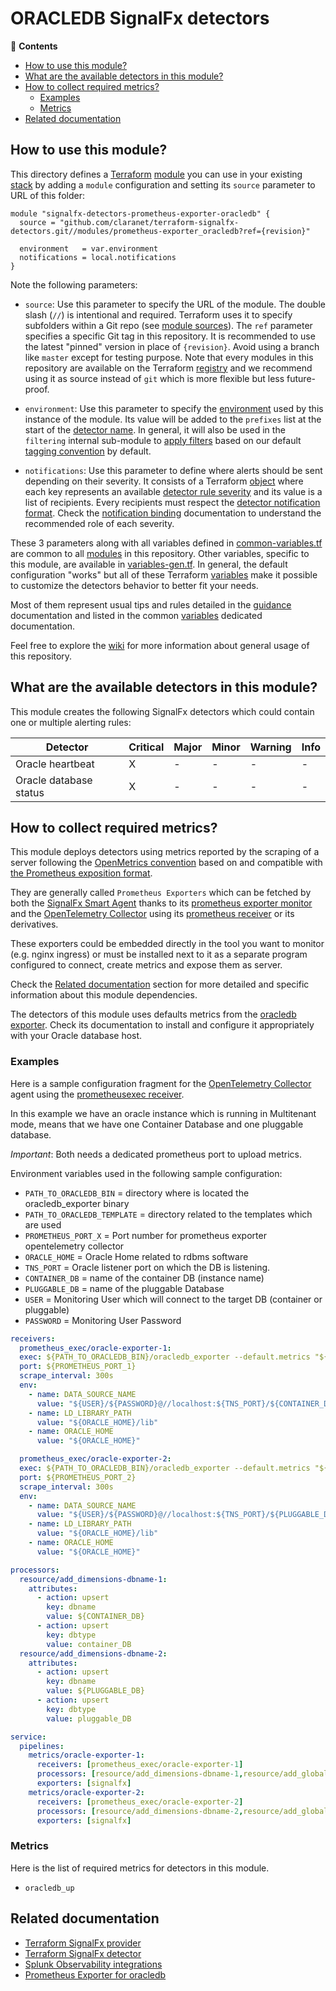 # ORACLEDB SignalFx detectors

<!-- START doctoc generated TOC please keep comment here to allow auto update -->
<!-- DON'T EDIT THIS SECTION, INSTEAD RE-RUN doctoc TO UPDATE -->
:link: **Contents**

- [How to use this module?](#how-to-use-this-module)
- [What are the available detectors in this module?](#what-are-the-available-detectors-in-this-module)
- [How to collect required metrics?](#how-to-collect-required-metrics)
  - [Examples](#examples)
  - [Metrics](#metrics)
- [Related documentation](#related-documentation)

<!-- END doctoc generated TOC please keep comment here to allow auto update -->

## How to use this module?

This directory defines a [Terraform](https://www.terraform.io/)
[module](https://www.terraform.io/language/modules/syntax) you can use in your
existing [stack](https://github.com/claranet/terraform-signalfx-detectors/wiki/Getting-started#stack) by adding a
`module` configuration and setting its `source` parameter to URL of this folder:

```hcl
module "signalfx-detectors-prometheus-exporter-oracledb" {
  source = "github.com/claranet/terraform-signalfx-detectors.git//modules/prometheus-exporter_oracledb?ref={revision}"

  environment   = var.environment
  notifications = local.notifications
}
```

Note the following parameters:

* `source`: Use this parameter to specify the URL of the module. The double slash (`//`) is intentional  and required.
  Terraform uses it to specify subfolders within a Git repo (see [module
  sources](https://www.terraform.io/language/modules/sources)). The `ref` parameter specifies a specific Git tag in
  this repository. It is recommended to use the latest "pinned" version in place of `{revision}`. Avoid using a branch
  like `master` except for testing purpose. Note that every modules in this repository are available on the Terraform
  [registry](https://registry.terraform.io/modules/claranet/detectors/signalfx) and we recommend using it as source
  instead of `git` which is more flexible but less future-proof.

* `environment`: Use this parameter to specify the
  [environment](https://github.com/claranet/terraform-signalfx-detectors/wiki/Getting-started#environment) used by this
  instance of the module.
  Its value will be added to the `prefixes` list at the start of the [detector
  name](https://github.com/claranet/terraform-signalfx-detectors/wiki/Templating#example).
  In general, it will also be used in the `filtering` internal sub-module to [apply
  filters](https://github.com/claranet/terraform-signalfx-detectors/wiki/Guidance#filtering) based on our default
  [tagging convention](https://github.com/claranet/terraform-signalfx-detectors/wiki/Tagging-convention) by default.

* `notifications`: Use this parameter to define where alerts should be sent depending on their severity. It consists
  of a Terraform [object](https://www.terraform.io/language/expressions/type-constraints#object) where each key represents an available
  [detector rule severity](https://docs.splunk.com/observability/alerts-detectors-notifications/create-detectors-for-alerts.html#severity)
  and its value is a list of recipients. Every recipients must respect the [detector notification
  format](https://registry.terraform.io/providers/splunk-terraform/signalfx/latest/docs/resources/detector#notification-format).
  Check the [notification binding](https://github.com/claranet/terraform-signalfx-detectors/wiki/Notifications-binding)
  documentation to understand the recommended role of each severity.

These 3 parameters along with all variables defined in [common-variables.tf](common-variables.tf) are common to all
[modules](../) in this repository. Other variables, specific to this module, are available in
[variables-gen.tf](variables-gen.tf).
In general, the default configuration "works" but all of these Terraform
[variables](https://www.terraform.io/language/values/variables) make it possible to
customize the detectors behavior to better fit your needs.

Most of them represent usual tips and rules detailed in the
[guidance](https://github.com/claranet/terraform-signalfx-detectors/wiki/Guidance) documentation and listed in the
common [variables](https://github.com/claranet/terraform-signalfx-detectors/wiki/Variables) dedicated documentation.

Feel free to explore the [wiki](https://github.com/claranet/terraform-signalfx-detectors/wiki) for more information about
general usage of this repository.

## What are the available detectors in this module?

This module creates the following SignalFx detectors which could contain one or multiple alerting rules:

|Detector|Critical|Major|Minor|Warning|Info|
|---|---|---|---|---|---|
|Oracle heartbeat|X|-|-|-|-|
|Oracle database status|X|-|-|-|-|

## How to collect required metrics?

This module deploys detectors using metrics reported by the
scraping of a server following the [OpenMetrics convention](https://openmetrics.io/) based on and compatible with [the Prometheus
exposition format](https://github.com/prometheus/docs/blob/main/content/docs/instrumenting/exposition_formats.md#openmetrics-text-format).

They are generally called `Prometheus Exporters` which can be fetched by both the [SignalFx Smart Agent](https://github.com/signalfx/signalfx-agent)
thanks to its [prometheus exporter monitor](https://github.com/signalfx/signalfx-agent/blob/main/docs/monitors/prometheus-exporter.md) and the
[OpenTelemetry Collector](https://github.com/signalfx/splunk-otel-collector) using its [prometheus
receiver](https://github.com/open-telemetry/opentelemetry-collector-contrib/tree/main/receiver/prometheusreceiver) or its derivatives.

These exporters could be embedded directly in the tool you want to monitor (e.g. nginx ingress) or must be installed next to it as
a separate program configured to connect, create metrics and expose them as server.


Check the [Related documentation](#related-documentation) section for more detailed and specific information about this module dependencies.

The detectors of this module uses defaults metrics from the [oracledb exporter](https://github.com/iamseth/oracledb_exporter).
Check its documentation to install and configure it appropriately with your Oracle database host.

### Examples

Here is a sample configuration fragment for the [OpenTelemetry Collector](https://opentelemetry.io/docs/collector/) agent using
the [prometheusexec receiver](https://github.com/open-telemetry/opentelemetry-collector-contrib/tree/main/receiver/prometheusexecreceiver).

In this example we have an oracle instance which is running in Multitenant mode, means that we have one Container Database and one pluggable database. 

_Important_: Both needs a dedicated prometheus port to upload metrics.

Environment variables used in the following sample configuration: 

- `PATH_TO_ORACLEDB_BIN` = directory where is located the oracledb_exporter binary
- `PATH_TO_ORACLEDB_TEMPLATE` = directory related to the templates which are used 
- `PROMETHEUS_PORT_X` = Port number for prometheus exporter opentelemetry collector
- `ORACLE_HOME` = Oracle Home related to rdbms software
- `TNS_PORT` = Oracle listener port on which the DB is listening.
- `CONTAINER_DB` = name of the container DB (instance name)
- `PLUGGABLE_DB` = name of the pluggable Database
- `USER` = Monitoring User which will connect to the target DB (container or pluggable)
- `PASSWORD` = Monitoring User Password


```yaml
receivers:
  prometheus_exec/oracle-exporter-1:
  exec: ${PATH_TO_ORACLEDB_BIN}/oracledb_exporter --default.metrics "${PATH_TO_ORACLEDB_TEMPLATE}/default-metrics.toml" --log.level error --web.listen-address :{{port}}
  port: ${PROMETHEUS_PORT_1}
  scrape_interval: 300s
  env:
    - name: DATA_SOURCE_NAME
      value: "${USER}/${PASSWORD}@//localhost:${TNS_PORT}/${CONTAINER_DB}"
    - name: LD_LIBRARY_PATH
      value: "${ORACLE_HOME}/lib"
    - name: ORACLE_HOME
      value: "${ORACLE_HOME}"

  prometheus_exec/oracle-exporter-2:
  exec: ${PATH_TO_ORACLEDB_BIN}/oracledb_exporter --default.metrics "${PATH_TO_ORACLEDB_TEMPLATE}/default-metrics.toml" --log.level error --web.listen-address :{{port}}
  port: ${PROMETHEUS_PORT_2}
  scrape_interval: 300s
  env:
    - name: DATA_SOURCE_NAME
      value: "${USER}/${PASSWORD}@//localhost:${TNS_PORT}/${PLUGGABLE_DB}"
    - name: LD_LIBRARY_PATH
      value: "${ORACLE_HOME}/lib"
    - name: ORACLE_HOME
      value: "${ORACLE_HOME}"

processors:
  resource/add_dimensions-dbname-1:
    attributes:
      - action: upsert
        key: dbname
        value: ${CONTAINER_DB}
      - action: upsert
        key: dbtype
        value: container_DB
  resource/add_dimensions-dbname-2:
    attributes:
      - action: upsert
        key: dbname
        value: ${PLUGGABLE_DB}
      - action: upsert
        key: dbtype
        value: pluggable_DB

service:
  pipelines:
    metrics/oracle-exporter-1:
      receivers: [prometheus_exec/oracle-exporter-1]
      processors: [resource/add_dimensions-dbname-1,resource/add_global_dimensions]
      exporters: [signalfx]
    metrics/oracle-exporter-2:
      receivers: [prometheus_exec/oracle-exporter-2]
      processors: [resource/add_dimensions-dbname-2,resource/add_global_dimensions]
      exporters: [signalfx]
```


### Metrics


Here is the list of required metrics for detectors in this module.

* `oracledb_up`




## Related documentation

* [Terraform SignalFx provider](https://registry.terraform.io/providers/splunk-terraform/signalfx/latest/docs)
* [Terraform SignalFx detector](https://registry.terraform.io/providers/splunk-terraform/signalfx/latest/docs/resources/detector)
* [Splunk Observability integrations](https://docs.splunk.com/Observability/gdi/get-data-in/integrations.html)
* [Prometheus Exporter for oracledb](https://github.com/iamseth/oracledb_exporter)
